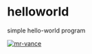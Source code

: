 # helloworld
simple hello-world program

[![mr-vance](https://app.circleci.com/pipelines/github/mr-vance/helloworld/tree/circleci-project-setup.svg?style=svg)](https://app.circleci.com/pipelines/github/mr-vance/helloworld/?branch=circleci-project-setup)